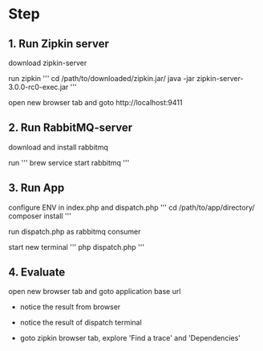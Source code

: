 # Step
## 1. Run Zipkin server  
download zipkin-server

run zipkin
'''
cd /path/to/downloaded/zipkin.jar/
java -jar zipkin-server-3.0.0-rc0-exec.jar
'''

open new browser tab and goto http://localhost:9411

## 2. Run RabbitMQ-server  
download and install rabbitmq

run
'''
brew service start rabbitmq
'''

## 3. Run App  
configure ENV in index.php and dispatch.php
'''
cd /path/to/app/directory/
composer install
'''

run dispatch.php as rabbitmq consumer

start new terminal
'''
php dispatch.php
'''

## 4. Evaluate  
open new browser tab and goto application base url

- notice the result from browser 

- notice the result of dispatch terminal

- goto zipkin browser tab, explore 'Find a trace' and 'Dependencies'
